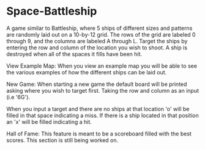 # Space-Battleship
A game similar to Battleship, where 5 ships of different sizes and patterns are randomly laid out on a 10-by-12 grid. The rows of the grid are labeled 0 through 9, and the columns are labeled A through L. Target the ships by entering the row and column of the location you wish to shoot. A ship is destroyed when all of the spaces it fills have been hit.



View Example Map:
When you view an example map you will be able to see the various examples of how the different ships can be laid out.



New Game:
When starting a new game the default board will be printed asking where you wish to target first. Taking the row and column as an input (i.e '6G').


When you input a target and there are no ships at that location 'o' will be filled in that space indicating a miss. If there is a ship located in that position an 'x' will be filled indicating a hit.



Hall of Fame:
This feature is meant to be a scoreboard filled with the best scores. This section is still being worked on.


